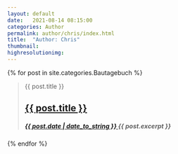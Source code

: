 ```yaml
---
layout: default
date:   2021-08-14 08:15:00
categories: Author
permalink: author/chris/index.html
title:  "Author: Chris"
thumbnail: 
highresolutionimg: 
---
```


<div class="entry-content">

{% for post in site.categories.Bautagebuch %} 

<blockquote>
<span class="screen-reader-text">{{ post.title }}</span>
<h2 class="entry-title">
<a href="{{ post.url }}" rel="bookmark">{{ post.title }}</a>
</h2>
<h5 class="entry-date">
<a href="{{ post.url }}" title="{{ post.title }}" rel="bookmark">
<time class="entry-date" datetime="{{ post.date | date_to_string }}" pubdate>{{ post.date | date_to_string }} </time>
</a>
{{ post.excerpt }}
</h5>
</blockquote>

{% endfor %}


</div><!-- .entry-content -->
